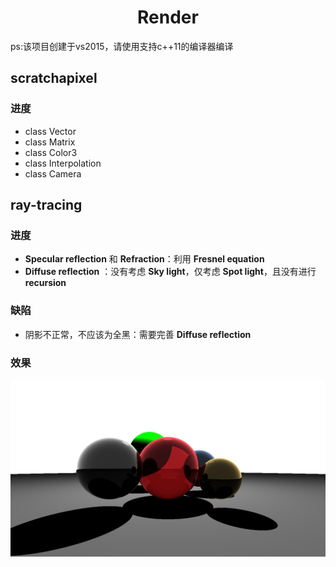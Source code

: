 <h1 align="center">Render</h1>

ps:该项目创建于vs2015，请使用支持c++11的编译器编译

## scratchapixel ##
### 进度 ###
- class Vector
- class Matrix
- class Color3
- class Interpolation
- class Camera

## ray-tracing ##
### 进度 ###
- **Specular reflection** 和 **Refraction**：利用 **Fresnel equation** 
- **Diffuse reflection** ：没有考虑 **Sky light**，仅考虑 **Spot light**，且没有进行 **recursion**

### 缺陷 ###
- 阴影不正常，不应该为全黑：需要完善 **Diffuse reflection**

### 效果 ###
![](untitled.jpg)
